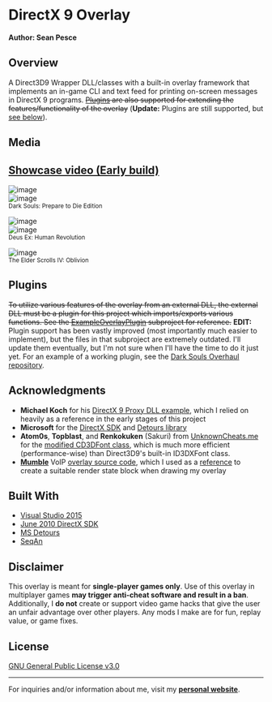 # DirectX 9 Overlay  

**Author: Sean Pesce**  


## Overview  

A Direct3D9 Wrapper DLL/classes with a built-in overlay framework that implements an in-game CLI and text feed for printing on-screen messages in DirectX 9 programs. ~~[Plugins](https://github.com/SeanPesce/Direct3D9-Overlay#plugins) are also supported for extending the features/functionality of the overlay~~ (**Update:** Plugins are still supported, but [see below](https://github.com/SeanPesce/Direct3D9-Overlay#plugins)).  

## Media  

## [Showcase video (Early build)](https://www.youtube.com/watch?v=F2FiOhFi0pw)  

![image](http://i.imgur.com/9DH8LWB.jpg)  
![image](http://i.imgur.com/DAZGHDi.png)  
<sup>Dark Souls: Prepare to Die Edition</sup>  

![image](http://i.imgur.com/EVVCn05.jpg)  
![image](http://i.imgur.com/z1l4jYB.png)  
<sup>Deus Ex: Human Revolution</sup>  

![image](http://i.imgur.com/Z89F8DR.jpg)  
<sup>The Elder Scrolls IV: Oblivion</sup>  

## Plugins  

~~To utilize various features of the overlay from an external DLL, the external DLL must be a plugin for this project which imports/exports various functions. See the [ExampleOverlayPlugin](https://github.com/SeanPesce/Direct3D9-Overlay/tree/master/ExampleOverlayPlugin) subproject for reference.~~ **EDIT:** Plugin support has been vastly improved (most importantly much easier to implement), but the files in that subproject are extremely outdated. I'll update them eventually, but I'm not sure when I'll have the time to do it just yet. For an example of a working plugin, see the [Dark Souls Overhaul repository](https://github.com/metal-crow/Dark-Souls-1-Overhaul).  

## Acknowledgments  

*  **Michael Koch** for his [DirectX 9 Proxy DLL example](http://www.codeguru.com/cpp/g-m/directx/directx8/article.php/c11453/Intercept-Calls-to-DirectX-with-a-Proxy-DLL.htm), which I relied on heavily as a reference in the early stages of this project  
*  **Microsoft** for the [DirectX SDK](https://www.microsoft.com/en-us/download/details.aspx?id=8109) and [Detours library](https://www.microsoft.com/en-us/research/project/detours/)  
*  **Atom0s**, **Topblast**, and **Renkokuken** (Sakuri) from [UnknownCheats.me](https://www.unknowncheats.me) for the [modified CD3DFont class](https://www.unknowncheats.me/forum/d3d-tutorials-and-source/74839-modified-cd3dfont-d3d9-shadows-light-effect.html), which is much more efficient (performance-wise) than Direct3D9's built-in ID3DXFont class.  
*  **[Mumble](https://wiki.mumble.info/wiki/Main_Page)** VoIP [overlay source code](https://github.com/mumble-voip/mumble), which I used as a [reference](https://github.com/mumble-voip/mumble/blob/73fe4578bc01b0ef8e8742d7ce5d172b9b9c0f5b/overlay/d3d9.cpp) to create a suitable render state block when drawing my overlay  


## Built With  
 * [Visual Studio 2015](https://www.visualstudio.com/vs/older-downloads/)  
 * [June 2010 DirectX SDK](https://www.microsoft.com/en-us/download/details.aspx?id=8109)  
 * [MS Detours](https://www.microsoft.com/en-us/research/project/detours/)  
 * [SeqAn](https://www.seqan.de/)  


## Disclaimer  

This overlay is meant for **single-player games only**. Use of this overlay in multiplayer games **may trigger anti-cheat software and result in a ban**. Additionally, I **do not** create or support video game hacks that give the user an unfair advantage over other players. Any mods I make are for fun, replay value, or game fixes.  


## License  
[GNU General Public License v3.0](LICENSE)  


---------------------------------------------

For inquiries and/or information about me, visit my **[personal website](https://SeanPesce.github.io)**.  
